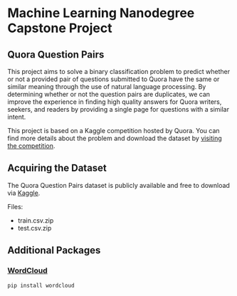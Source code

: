 # Machine Learning Nanodegree Capstone Project

## Quora Question Pairs

This project aims to solve a binary classification problem to predict whether or not a provided pair of questions submitted to Quora have the same or similar meaning through the use of natural language processing. By determining whether or not the question pairs are duplicates, we can improve the experience in finding high quality answers for Quora writers, seekers, and readers by providing a single page for questions with a similar intent.

This project is based on a Kaggle competition hosted by Quora. You can find more details about the problem and download the dataset by [visiting the competition](https://www.kaggle.com/c/quora-question-pairs/).

## Acquiring the Dataset

The Quora Question Pairs dataset is publicly available and free to download via [Kaggle](https://www.kaggle.com/c/quora-question-pairs/data).

Files:

* train.csv.zip
* test.csv.zip

## Additional Packages

### [WordCloud](https://github.com/amueller/word_cloud)
    pip install wordcloud